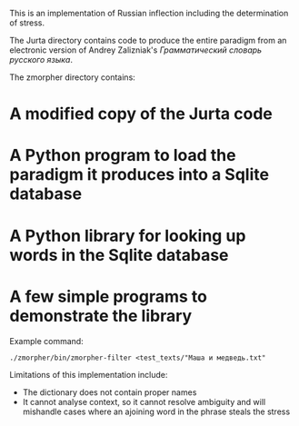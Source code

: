 This is an implementation of Russian inflection including the determination
of stress.

The Jurta directory contains code to produce the entire paradigm from an 
electronic version of Andrey Zalizniak's *Грамматический словарь русского
языка*.

The zmorpher directory contains:
# A modified copy of the Jurta code
# A Python program to load the paradigm it produces into a Sqlite database
# A Python library for looking up words in the Sqlite database
# A few simple programs to demonstrate the library

Example command:

    ./zmorpher/bin/zmorpher-filter <test_texts/"Маша и медведь.txt"

Limitations of this implementation include:

* The dictionary does not contain proper names
* It cannot analyse context, so it cannot resolve ambiguity and will
  mishandle cases where an ajoining word in the phrase steals the stress

